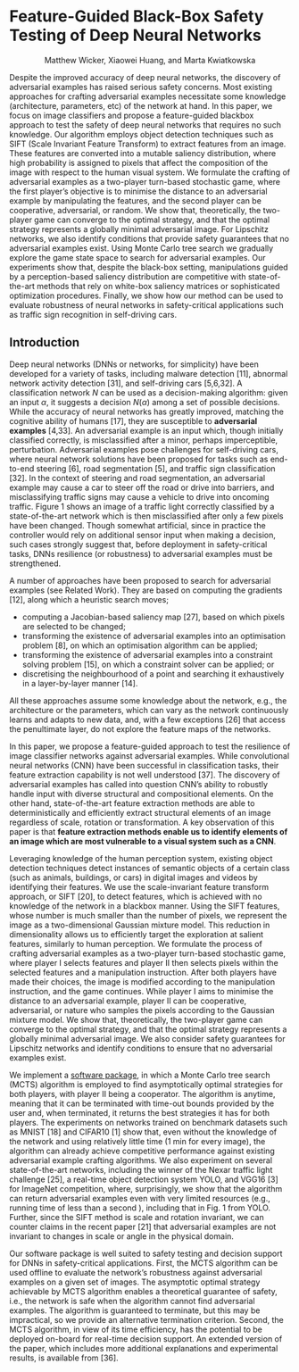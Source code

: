 # Feature-Guided Black-Box Safety Testing of Deep Neural Networks

<center>Matthew Wicker, Xiaowei Huang, and Marta Kwiatkowska</center>

Despite the improved accuracy of deep neural networks, the discovery of adversarial examples has raised serious safety concerns. Most existing approaches for crafting adversarial examples necessitate some knowledge (architecture, parameters, etc) of the network at hand. In this paper, we focus on image classifiers and propose a feature-guided blackbox approach to test the safety of deep neural networks that requires no such knowledge. Our algorithm employs object detection techniques such as SIFT (Scale Invariant Feature Transform) to extract features from an image. These features are converted into a mutable saliency distribution, where high probability is assigned to pixels that affect the composition of the image with respect to the human visual system. We formulate the crafting of adversarial examples as a two-player turn-based stochastic game, where the first player’s objective is to minimise the distance to an adversarial example by manipulating the features, and the second player can be cooperative, adversarial, or random. We show that, theoretically, the two-player game can converge to the optimal strategy, and that the optimal strategy represents a globally minimal adversarial image. For Lipschitz networks, we also identify conditions that provide safety guarantees that no adversarial examples exist. Using Monte Carlo tree search we gradually explore the game state space to search for adversarial examples. Our experiments show that, despite the black-box setting, manipulations guided by a perception-based saliency distribution are competitive with state-of-the-art methods that rely on white-box saliency matrices or sophisticated optimization procedures. Finally, we show how our method can be used to evaluate robustness of neural networks in safety-critical applications such as traffic sign recognition in self-driving cars.

## Introduction

Deep neural networks (DNNs or networks, for simplicity) have been developed for a variety of tasks, including malware detection [11], abnormal network activity detection [31], and self-driving cars [5,6,32]. A classification network $N$ can be used as a decision-making algorithm: given an input $α$, it suggests a decision $N (α)$ among a set of possible decisions. While the accuracy of neural networks has greatly improved, matching the cognitive ability of humans [17], they are susceptible to **adversarial examples** [4,33]. An adversarial example is an input which, though initially classified correctly, is misclassified after a minor, perhaps imperceptible, perturbation. Adversarial examples pose challenges for self-driving cars, where neural network solutions have been proposed for tasks such as end-to-end steering [6], road segmentation [5], and traffic sign classification [32]. In the context of steering and road segmentation, an adversarial example may cause a car to steer off the road or drive into barriers, and misclassifying traffic signs may cause a vehicle to drive into oncoming traffic. Figure 1 shows an image of a traffic light correctly classified by a state-of-the-art network which is then misclassified after only a few pixels have been changed. Though somewhat artificial, since in practice the controller would rely on additional sensor input when making a decision, such cases strongly suggest that, before deployment in safety-critical tasks, DNNs resilience (or robustness) to adversarial examples must be strengthened.

A number of approaches have been proposed to search for adversarial examples (see Related Work). They are based on computing the gradients [12], along which a heuristic search moves; 

- computing a Jacobian-based saliency map [27], based on which pixels are selected to be changed; 
- transforming the existence of adversarial examples into an optimisation problem [8], on which an optimisation algorithm can be applied; 
- transforming the existence of adversarial examples into a constraint solving problem [15], on which a constraint solver can be applied; or 
- discretising the neighbourhood of a point and searching it exhaustively in a layer-by-layer manner [14]. 

All these approaches assume some knowledge about the network, e.g., the architecture or the parameters, which can vary as the network continuously learns and adapts to new data, and, with a few exceptions [26] that access the penultimate layer, do not explore the feature maps of the networks.

In this paper, we propose a feature-guided approach to test the resilience of image classifier networks against adversarial examples. While convolutional neural networks (CNN) have been successful in classification tasks, their feature extraction capability is not well understood [37]. The discovery of adversarial examples has called into question CNN’s ability to robustly handle input with diverse structural and compositional elements. On the other hand, state-of-the-art feature extraction methods are able to deterministically and efficiently extract structural elements of an image regardless of scale, rotation or transformation. A key observation of this paper is that **feature extraction methods enable us to identify elements of an image which are most vulnerable to a visual system such as a CNN**.

Leveraging knowledge of the human perception system, existing object detection techniques detect instances of semantic objects of a certain class (such as animals, buildings, or cars) in digital images and videos by identifying their features. We use the scale-invariant feature transform approach, or SIFT [20], to detect features, which is achieved with no knowledge of the network in a blackbox manner. Using the SIFT features, whose number is much smaller than the number of pixels, we represent the image as a two-dimensional Gaussian mixture model. This reduction in dimensionality allows us to efficiently target the exploration at salient features, similarly to human perception. We formulate the process of crafting adversarial examples as a two-player turn-based stochastic game, where player I selects features and player II then selects pixels within the selected features and a manipulation instruction. After both players have made their choices, the image is modified according to the manipulation instruction, and the game continues. While player I aims to minimise the distance to an adversarial example, player II can be cooperative, adversarial, or nature who samples the pixels according to the Gaussian mixture model. We show that, theoretically, the two-player game can converge to the optimal strategy, and that the optimal strategy represents a globally minimal adversarial image. We also consider safety guarantees for Lipschitz networks and identify conditions to ensure that no adversarial examples exist.

We implement a [software package](https://github.com/matthewwicker/SafeCV), in which a Monte Carlo tree search (MCTS) algorithm is employed to find asymptotically optimal strategies for both players, with player II being a cooperator. The algorithm is anytime, meaning that it can be terminated with time-out bounds provided by the user and, when terminated, it returns the best strategies it has for both players. The experiments on networks trained on benchmark datasets such as MNIST [18] and CIFAR10 [1] show that, even without the knowledge of the network and using relatively little time (1 min for every image), the algorithm can already achieve competitive performance against existing adversarial example crafting algorithms. We also experiment on several state-of-the-art networks, including the winner of the Nexar traffic light challenge [25], a real-time object detection system YOLO, and VGG16 [3] for ImageNet competition, where, surprisingly, we show that the algorithm can return adversarial examples even with very limited resources (e.g., running time of less than a second ), including that in Fig. 1 from YOLO. Further, since the SIFT method is scale and rotation invariant, we can counter claims in the recent paper [21] that adversarial examples are not invariant to changes in scale or angle in the physical domain.

Our software package is well suited to safety testing and decision support for DNNs in safety-critical applications. First, the MCTS algorithm can be used offline to evaluate the network’s robustness against adversarial examples on a given set of images. The asymptotic optimal strategy achievable by MCTS algorithm enables a theoretical guarantee of safety, i.e., the network is safe when the algorithm cannot find adversarial examples. The algorithm is guaranteed to terminate, but this may be impractical, so we provide an alternative termination criterion. Second, the MCTS algorithm, in view of its time efficiency, has the potential to be deployed on-board for real-time decision support. An extended version of the paper, which includes more additional explanations and experimental results, is available from [36].